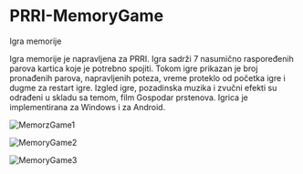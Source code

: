 # PRRI-MemoryGame

Igra memorije

Igra memorije je napravljena za PRRI. Igrа sadrži 7 nasumično raspoređenih parova kartica koje je potrebno spojiti. Tokom igre prikazan je broj pronađenih parova, napravljenih poteza, vreme proteklo od početka igre i dugme za restart igre. Izgled igre, pozadinska muzika i zvučni efekti su odrađeni u skladu sa temom, film Gospodar prstenova. Igrica je implementirana za Windows i za Android.

![MemorzGame1](https://user-images.githubusercontent.com/62436140/234568598-74fe56a4-a08b-439c-8e8d-f5ec2f908c70.png)

![MemoryGame2](https://user-images.githubusercontent.com/62436140/234568629-9adada02-8052-4737-a662-369154c904f4.png)

![MemoryGame3](https://user-images.githubusercontent.com/62436140/234568657-098f4f37-4e3f-416e-8d90-44af206f2e60.png)
